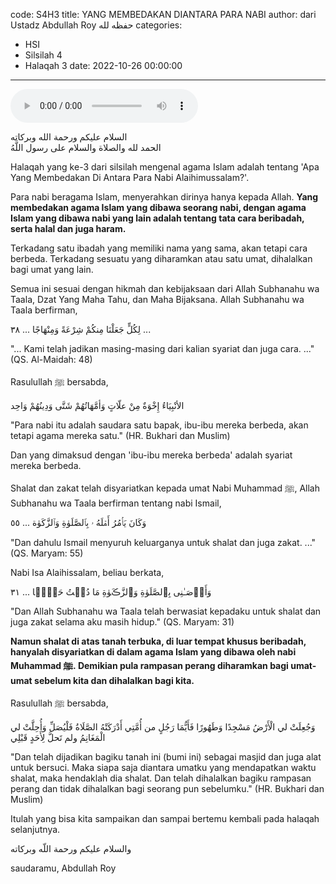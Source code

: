 code: S4H3
title: YANG MEMBEDAKAN DIANTARA PARA NABI
author: dari Ustadz Abdullah Roy حفظه لله
categories:
  - HSI
  - Silsilah 4
  - Halaqah 3
date: 2022-10-26 00:00:00
---
<audio controls="" src="https://docs.google.com/uc?export=open&id=1PZ7k2agJ79aTPvhZSDgJsxOx9PLj3j_e"></audio>

<div class="dalil">
  السلام عليكم ورحمة الله وبركاته
  <br>
  الحمد لله والصلاة والسلام على رسول اللَّهُ
</div>

Halaqah yang ke-3 dari silsilah mengenal agama Islam adalah tentang 'Apa Yang Membedakan Di Antara Para Nabi Alaihimussalam?'.

Para nabi beragama Islam, menyerahkan dirinya hanya kepada Allah. **Yang membedakan agama Islam yang dibawa seorang nabi, dengan agama Islam yang dibawa nabi yang lain adalah tentang tata cara beribadah, serta halal dan juga haram.**

Terkadang satu ibadah yang memiliki nama yang sama, akan tetapi cara berbeda. Terkadang sesuatu yang diharamkan atau satu umat, dihalalkan bagi umat yang lain.

Semua ini sesuai dengan hikmah dan kebijaksaan dari Allah Subhanahu wa Taala, Dzat Yang Maha Tahu, dan Maha Bijaksana. Allah Subhanahu wa Taala berfirman,
<div class="dalil">
  لِكُلٍّ جَعَلْنَا مِنكُمْ شِرْعَةً وَمِنْهَاجًا ... ٣٨ ...
  <p>
    "... Kami telah jadikan masing-masing dari kalian syariat dan juga cara. ..." (QS. Al-Maidah: 48)
  </p>
</div>

Rasulullah ﷺ bersabda,
<div class="dalil">
  الأﻧْﺒِﻴَﺎﺀُ ﺇِﺧْﻮَﺓٌ ﻣِﻦْ علّاﺕٍ ﻭَﺃﻣَّﻬَﺎﺗُﻬُﻢْ ﺷَﺘَّﻰ ﻭَﺩِﻳﻨُﻬُﻢْ ﻭَﺍﺣِﺪ
  <p>
    "Para nabi itu adalah saudara satu bapak, ibu-ibu mereka berbeda, akan tetapi agama mereka satu." (HR. Bukhari dan Muslim)
  </p>
</div>
Dan yang dimaksud dengan 'ibu-ibu mereka berbeda' adalah syariat mereka berbeda.

Shalat dan zakat telah disyariatkan kepada umat Nabi Muhammad ﷺ, Allah Subhanahu wa Taala berfirman tentang nabi Ismail,
<div class="dalil">
  ﻭَﻛَﺎﻥَ ﻳَﺄۡﻣُﺮُ ﺃَﻫۡﻠَﻪُ ۥ ﺑِﭑﻟﺼَّﻠَﻮٰﺓِ ﻭَﭐﻟﺰَّﻛَﻮٰﺓ
  ... ٥٥
  <p>
    "Dan dahulu Ismail menyuruh keluarganya untuk shalat dan juga zakat. ..." (QS. Maryam: 55)
  </p>
</div>

Nabi Isa Alaihissalam, beliau berkata,
<div class="dalil">
  ﻭَﺃَﻭۡﺻَـٰﻨِﻰ ﺑِﭑﻟﺼَّﻠَﻮٰﺓِ ﻭَﭐﻟﺰَّڪَﻮٰﺓِ ﻣَﺎ ﺩُﻣۡﺖُ ﺣَﻴًّ۬ﺎ 
  ... ٣١
  <p>
    "Dan Allah Subhanahu wa Taala telah berwasiat kepadaku untuk shalat dan juga zakat selama aku masih hidup." (QS. Maryam: 31)
  </p>
</div>

**Namun shalat di atas tanah terbuka, di luar tempat khusus beribadah, hanyalah disyariatkan di dalam agama Islam yang dibawa oleh nabi Muhammad ﷺ. Demikian pula rampasan perang diharamkan bagi umat-umat sebelum kita dan dihalalkan bagi kita.**

Rasulullah ﷺ bersabda, 
<div class="dalil">
  ﻭَﺟُﻌِﻠَﺖْ ﻟﻲ ﺍﻟْﺄَﺭْﺽُ ﻣَﺴْﺠِﺪًﺍ ﻭَﻃَﻬُﻮﺭًﺍ ﻓَﺄَﻳُّﻤَﺎ ﺭَﺟُﻞٍ ﻣﻦ ﺃُﻣَّﺘِﻲ ﺃَﺩْﺭَﻛَﺘْﻪُ ﺍﻟﺼَّﻠَﺎﺓُ ﻓَﻠْﻴُﺼَﻞِّ ﻭَﺃُﺣِﻠَّﺖْ ﻟﻲ ﺍﻟْﻤَﻐَﺎﻧِﻢُ ﻭﻟﻢ ﺗَﺤﻞَّ ﻟِﺄَﺣَﺪٍ ﻗَﺒْﻠِﻲ
  <p>
    "Dan telah dijadikan bagiku tanah ini (bumi ini) sebagai masjid dan juga alat untuk bersuci. Maka siapa saja diantara umatku yang mendapatkan waktu shalat, maka hendaklah dia shalat. Dan telah dihalalkan bagiku rampasan perang dan tidak dihalalkan bagi seorang pun sebelumku." (HR. Bukhari dan Muslim)
  </p>
</div>


Itulah yang bisa kita sampaikan dan sampai bertemu kembali pada halaqah selanjutnya.

<div class="dalil">
  والسلام عليكم ورحمة اللّه وبركاته
</div>

<p class="signature">
  saudaramu, Abdullah Roy
</p>